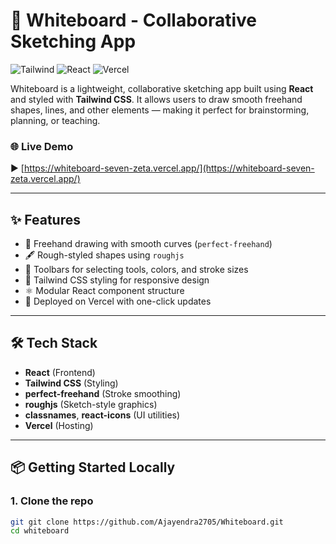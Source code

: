 # 🧠 Whiteboard - Collaborative Sketching App

![Tailwind](https://img.shields.io/badge/Styled%20With-Tailwind%20CSS-38bdf8?style=flat-square&logo=tailwindcss)
![React](https://img.shields.io/badge/Built%20With-React-61DAFB?style=flat-square&logo=react)
![Vercel](https://img.shields.io/badge/Deployed%20on-Vercel-black?style=flat-square&logo=vercel)

Whiteboard is a lightweight, collaborative sketching app built using **React** and styled with **Tailwind CSS**. It allows users to draw smooth freehand shapes, lines, and other elements — making it perfect for brainstorming, planning, or teaching.

### 🌐 Live Demo

▶️ [https://whiteboard-seven-zeta.vercel.app/](https://whiteboard-seven-zeta.vercel.app/)

---

## ✨ Features

- 🎨 Freehand drawing with smooth curves (`perfect-freehand`)
- 🖋 Rough-styled shapes using `roughjs`
- 🧰 Toolbars for selecting tools, colors, and stroke sizes
- 🌈 Tailwind CSS styling for responsive design
- ⚛️ Modular React component structure
- 🚀 Deployed on Vercel with one-click updates

---

## 🛠️ Tech Stack

- **React** (Frontend)
- **Tailwind CSS** (Styling)
- **perfect-freehand** (Stroke smoothing)
- **roughjs** (Sketch-style graphics)
- **classnames**, **react-icons** (UI utilities)
- **Vercel** (Hosting)

---

## 📦 Getting Started Locally

### 1. Clone the repo

```bash
git git clone https://github.com/Ajayendra2705/Whiteboard.git
cd whiteboard
